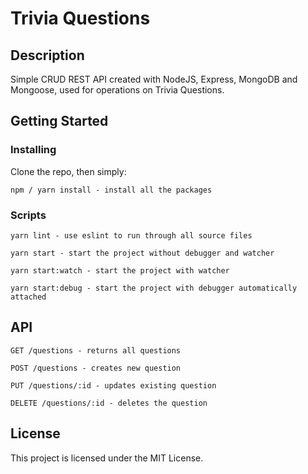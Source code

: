 # Trivia Questions

## Description

Simple CRUD REST API created with NodeJS, Express, MongoDB and Mongoose, used for operations on Trivia Questions.

## Getting Started

### Installing

Clone the repo, then simply:
```
npm / yarn install - install all the packages
```

### Scripts
```
yarn lint - use eslint to run through all source files
```
```
yarn start - start the project without debugger and watcher
``` 
```
yarn start:watch - start the project with watcher
```
```
yarn start:debug - start the project with debugger automatically attached
```

## API
```
GET /questions - returns all questions
```
```
POST /questions - creates new question
``` 
```
PUT /questions/:id - updates existing question
```
```
DELETE /questions/:id - deletes the question
```

## License

This project is licensed under the MIT License.
